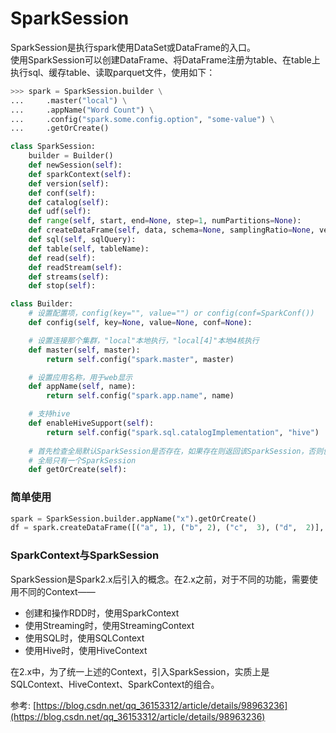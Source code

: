 # SparkSession

SparkSession是执行spark使用DataSet或DataFrame的入口。  
使用SparkSession可以创建DataFrame、将DataFrame注册为table、在table上执行sql、缓存table、读取parquet文件，使用如下：
```python
>>> spark = SparkSession.builder \
...     .master("local") \
...     .appName("Word Count") \
...     .config("spark.some.config.option", "some-value") \
...     .getOrCreate()
```

```python
class SparkSession:
    builder = Builder()
    def newSession(self):
    def sparkContext(self):
    def version(self):
    def conf(self):
    def catalog(self):
    def udf(self):
    def range(self, start, end=None, step=1, numPartitions=None):
    def createDataFrame(self, data, schema=None, samplingRatio=None, verifySchema=True):
    def sql(self, sqlQuery):
    def table(self, tableName):
    def read(self):
    def readStream(self):
    def streams(self):
    def stop(self):
```

```python
class Builder:
    # 设置配置项，config(key="", value="") or config(conf=SparkConf())
    def config(self, key=None, value=None, conf=None):

    # 设置连接那个集群，"local"本地执行，"local[4]"本地4核执行
    def master(self, master):
        return self.config("spark.master", master)

    # 设置应用名称，用于web显示
    def appName(self, name):
        return self.config("spark.app.name", name)

    # 支持hive
    def enableHiveSupport(self):
        return self.config("spark.sql.catalogImplementation", "hive")
    
    # 首先检查全局默认SparkSession是否存在，如果存在则返回该SparkSession，否则创建后返回
    # 全局只有一个SparkSession
    def getOrCreate(self):
```
### 简单使用
```python
spark = SparkSession.builder.appName("x").getOrCreate()
df = spark.createDataFrame([("a", 1), ("b", 2), ("c",  3), ("d",  2)], ["name", "age"])
```


### SparkContext与SparkSession
SparkSession是Spark2.x后引入的概念。在2.x之前，对于不同的功能，需要使用不同的Context——  

- 创建和操作RDD时，使用SparkContext
- 使用Streaming时，使用StreamingContext
- 使用SQL时，使用SQLContext
- 使用Hive时，使用HiveContext

在2.x中，为了统一上述的Context，引入SparkSession，实质上是SQLContext、HiveContext、SparkContext的组合。  

参考: [https://blog.csdn.net/qq_36153312/article/details/98963236](https://blog.csdn.net/qq_36153312/article/details/98963236)


